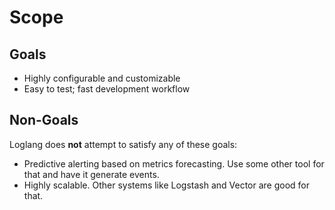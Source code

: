 # Scope

## Goals

- Highly configurable and customizable
- Easy to test; fast development workflow

## Non-Goals

Loglang does **not** attempt to satisfy any of these goals:

- Predictive alerting based on metrics forecasting. Use some other tool for that and have it generate events.
- Highly scalable. Other systems like Logstash and Vector are good for that.

